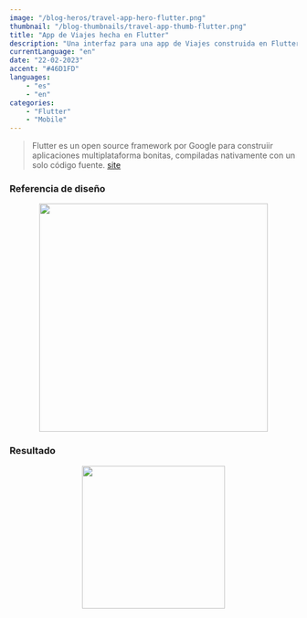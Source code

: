 ```yaml
---
image: "/blog-heros/travel-app-hero-flutter.png"
thumbnail: "/blog-thumbnails/travel-app-thumb-flutter.png"
title: "App de Viajes hecha en Flutter"
description: "Una interfaz para una app de Viajes construida en Flutter"
currentLanguage: "en"
date: "22-02-2023"
accent: "#46D1FD"
languages: 
    - "es"
    - "en"
categories:
    - "Flutter"
    - "Mobile"
---
```

> Flutter es un open source framework por Google para construiir aplicaciones multiplataforma bonitas, compiladas nativamente con un solo código fuente. [site](https://flutter.dev/)

### Referencia de diseño
<p align="center">
<img width="400" src="/blog-resources/design-image.png">
</p>

### Resultado

<div class="img-carousel-blog">
<p align="center"><img src="/blog-resources/travel-app-ss.png" width="250"></p>
</div>

